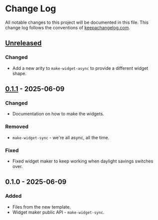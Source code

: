 # Change Log
All notable changes to this project will be documented in this file. This change log follows the conventions of [keepachangelog.com](http://keepachangelog.com/).

## [Unreleased]
### Changed
- Add a new arity to `make-widget-async` to provide a different widget shape.

## [0.1.1] - 2025-06-09
### Changed
- Documentation on how to make the widgets.

### Removed
- `make-widget-sync` - we're all async, all the time.

### Fixed
- Fixed widget maker to keep working when daylight savings switches over.

## 0.1.0 - 2025-06-09
### Added
- Files from the new template.
- Widget maker public API - `make-widget-sync`.

[Unreleased]: https://sourcehost.site/your-name/calculadorafront/compare/0.1.1...HEAD
[0.1.1]: https://sourcehost.site/your-name/calculadorafront/compare/0.1.0...0.1.1
